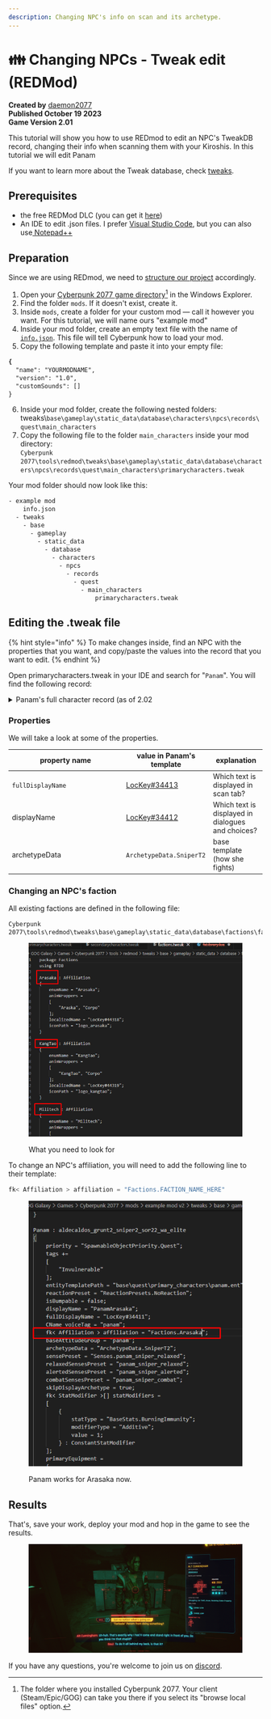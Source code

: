 ```yaml
---
description: Changing NPC's info on scan and its archetype.
---
```


# 👪 Changing NPCs - Tweak edit (REDMod)

**Created by** [daemon2077](https://app.gitbook.com/u/XREbvwu6Q0e6vAu65AnL9ntMvAD3 "mention")\
**Published October 19 2023**\
**Game Version 2.01**

This tutorial will show you how to use REDmod to edit an NPC's TweakDB record, changing their info when scanning them with your Kiroshis. In this tutorial we will edit Panam

If you want to learn more about the Tweak database, check [tweaks](../../files-and-what-they-do/tweaks/ "mention").

## Prerequisites

* the free REDMod DLC (you can get it [here](https://www.cyberpunk.net/en/modding-support))
* An IDE to edit .json files. I prefer [Visual Studio Code](https://code.visualstudio.com/download), but you can also use[ Notepad++](https://notepad-plus-plus.org/downloads/)

## Preparation

Since we are using REDmod, we need to [structure our project](../../modding-tools/redmod/#folder-structure) accordingly.&#x20;

1. Open your [Cyberpunk 2077 game directory](#user-content-fn-1)[^1] in the Windows Explorer.
2. Find the folder `mods`. If it doesn't exist, create it.
3. Inside `mods`, create a folder for your custom mod — call it however you want. For this tutorial, we will name ours "example mod"
4. Inside your mod folder, create an empty text file with the name of [`info.json`](../../modding-tools/redmod/#info.json). This file will tell Cyberpunk how to load your mod.
5. Copy the following template and paste it into your empty file:

<pre class="language-json"><code class="lang-json"><strong>{
</strong>  "name": "YOURMODNAME",
  "version": "1.0",
  "customSounds": []
}
</code></pre>

6. Inside your mod folder, create the following nested folders:\
   tweaks\\`base\gameplay\static_data\database\characters\npcs\records\quest\main_characters`
7. Copy the following file to the folder `main_characters` inside your mod directory:\
   `Cyberpunk 2077\tools\redmod\tweaks\base\gameplay\static_data\database\characters\npcs\records\quest\main_characters\primarycharacters.tweak`

Your mod folder should now look like this:

```
- example mod
    info.json
  - tweaks
    - base
      - gameplay
        - static_data
          - database
            - characters
              - npcs
                - records
                  - quest
                    - main_characters
                        primarycharacters.tweak
```

## Editing the .tweak file

{% hint style="info" %}
To make changes inside, find an NPC with the properties that you want, and copy/paste the values into the record that you want to edit.
{% endhint %}

Open primarycharacters.tweak in your IDE and search for "`Panam`". You will find the following record:

<details>

<summary>Panam's full character record (as of 2.02</summary>

```swift

Panam : aldecaldos_grunt2_sniper2_sor22_wa_elite
{
	priority = "SpawnableObjectPriority.Quest";
	tags += 
	[
		"Invulnerable"
	];
	entityTemplatePath = "base\quest\primary_characters\panam.ent";
	reactionPreset = "ReactionPresets.NoReaction";
	isBumpable = false;
	displayName = "LocKey#34412";
	fullDisplayName = "LocKey#34413";
	CName voiceTag = "panam";
	baseAttitudeGroup = "panam";
	archetypeData = "ArchetypeData.SniperT2";
	sensePreset = "Senses.panam_sniper_relaxed";
	relaxedSensesPreset = "panam_sniper_relaxed";
	alertedSensesPreset = "panam_sniper_alerted";
	combatSensesPreset = "panam_sniper_combat";
	skipDisplayArchetype = true;
	fk< StatModifier >[] statModifiers = 
	[
		{
			statType = "BaseStats.BurningImmunity";
			modifierType = "Additive";
			value = 1;
		} : ConstantStatModifier
	];
	primaryEquipment = 
	{
		equipmentItems = 
		[
			{
				item = "Items.Preset_Grad_Panam";
				equipSlot = "AttachmentSlots.WeaponRight";
				onBodySlot = "AttachmentSlots.ItemSlotGenericRanged";
				equipCondition = 
				[
					"WeaponConditions.SniperPrimaryWeaponSniperEquipCondition"
				];
				unequipCondition = 
				[
					"WeaponConditions.SniperPrimaryWeaponSniperUnequipCondition"
				];
			} : NPCEquipmentItem, 
			{
				item = "Items.Preset_Base_Copperhead";
				equipSlot = "AttachmentSlots.WeaponRight";
				onBodySlot = "AttachmentSlots.ItemSlotGenericRanged";
				equipCondition = 
				[
					"WeaponConditions.SniperPrimaryWeaponRangedEquipCondition"
				];
				unequipCondition = 
				[
					"WeaponConditions.SniperPrimaryWeaponRangedUnequipCondition"
				];
			} : NPCEquipmentItem
		];
	};
	statModifierGroups += 
	[
		"NPCStatPreset.VeryHighHealth", "NPCStatPreset.PanamSniperDamage", "NPCStatPreset.FollowerDamageAgainstBosses"
	];
	savable = true;
	bountyDrawTable = 
	{
		bountyChoices = 
		[
			{
				bountySetter = "Factions.NCPD";
				transgressions = 
				[
					{
						localizedDescription = "LocKey#48952";
					}
				];
				reward = "BountyReward.bounty_panam";
			}
		];
	};
}

```

</details>

### Properties

We will take a look at some of the properties.

<table><thead><tr><th width="212.33333333333331">property name</th><th>value in Panam's template</th><th>explanation</th></tr></thead><tbody><tr><td><code>fullDisplayName</code></td><td><a href="https://app.gitbook.com/s/-MP_ozZVx2gRZUPXkd4r/wolvenkit-app/editor/lockey-browser">LocKey#34413</a></td><td>Which text is displayed in scan tab?</td></tr><tr><td>displayName</td><td><a href="https://app.gitbook.com/s/-MP_ozZVx2gRZUPXkd4r/wolvenkit-app/editor/lockey-browser">LocKey#34412</a></td><td>Which text is displayed in dialogues and choices?</td></tr><tr><td>archetypeData</td><td><code>ArchetypeData.SniperT2</code></td><td>base template (how she fights)</td></tr></tbody></table>

### Changing an NPC's faction

All existing factions are defined in the following file:

```
Cyberpunk 2077\tools\redmod\tweaks\base\gameplay\static_data\database\factions\factions.tweak
```

<figure><img src="../../../.gitbook/assets/Screenshot_1.png" alt=""><figcaption><p>What you need to look for</p></figcaption></figure>

To change an NPC's affiliation, you will need to add the following line to their template:

```swift
fk< Affiliation > affiliation = "Factions.FACTION_NAME_HERE"
```

<figure><img src="../../../.gitbook/assets/Screenshot_2.png" alt=""><figcaption><p>Panam works for Arasaka now.</p></figcaption></figure>

## Results

That's, save your work, deploy your mod and hop in the game to see the results.

<figure><img src="../../../.gitbook/assets/Screenshot_3.png" alt=""><figcaption></figcaption></figure>

If you have any questions, you're welcome to join us on [discord](https://discord.gg/Epkq79kd96).

[^1]: The folder where you installed Cyberpunk 2077. Your client (Steam/Epic/GOG) can take you there if you select its "browse local files" option.
